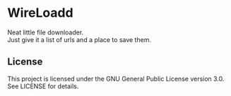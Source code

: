 # WireLoadd
Neat little file downloader.  
Just give it a list of urls and a place to save them.  
## License  
This project is licensed under the GNU General Public License version 3.0. See LICENSE for details.  